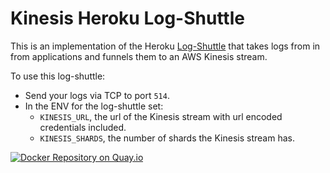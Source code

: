 # Kinesis Heroku Log-Shuttle

This is an implementation of the Heroku [Log-Shuttle](https://github.com/heroku/log-shuttle) that takes logs from in from applications and funnels them to an AWS Kinesis stream.

To use this log-shuttle:

* Send your logs via TCP to port `514`.
* In the ENV for the log-shuttle set:
  * `KINESIS_URL`, the url of the Kinesis stream with url encoded credentials included.
  * `KINESIS_SHARDS`, the number of shards the Kinesis stream has.

[![Docker Repository on Quay.io](https://quay.io/repository/winkapp/kinesis-log-shuttle/status "Docker Repository on Quay")](https://quay.io/repository/winkapp/kinesis-log-shuttle)
